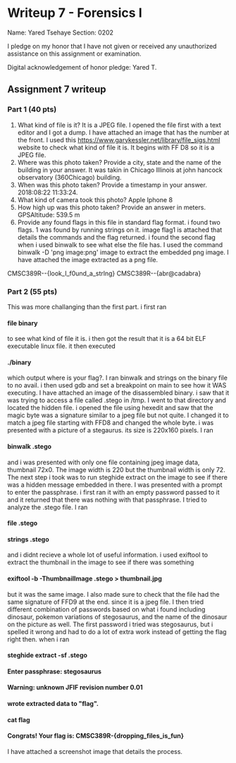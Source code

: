 Writeup 7 - Forensics I
======

Name: Yared Tsehaye
Section: 0202

I pledge on my honor that I have not given or received any unauthorized assistance on this assignment or examination.

Digital acknowledgement of honor pledge: Yared T.

## Assignment 7 writeup

### Part 1 (40 pts)

1.	What kind of file is it?
It is a JPEG file. I opened the file first with a text editor and I got a dump. I have attached an image that has the number at the front. I used this https://www.garykessler.net/library/file_sigs.html website to check what kind of file it is. It begins with FF D8 so it is a JPEG file.
2.	Where was this photo taken? Provide a city, state and the name of the building in your answer.
It was takin in Chicago Illinois at john hancock observatory (360Chicago) building.
3.	When was this photo taken? Provide a timestamp in your answer.
 2018:08:22 11:33:24.
4.	What kind of camera took this photo?
Apple Iphone 8
5.	How high up was this photo taken? Provide an answer in meters.
GPSAltitude: 539.5 m
6.	Provide any found flags in this file in standard flag format.
i found two flags.
1 was found by running strings on it. image flag1 is attached that details the commands and the flag returned. 
i found the second flag when i used binwalk to see what else the file has. I used the command 
binwalk -D 'png image:png' image
to extract the embedded png image. I have attached the image extracted as a png file. 

CMSC389R--{look_I_f0und_a_strlng}
CMSC389R--{abr@cadabra}

### Part 2 (55 pts)
This was more challanging than the first part. i first ran 

#### file binary 

to see what kind of file it is. i then got the result that it is a 64 bit ELF executable linux file. it then executed

#### ./binary

which output where is your flag?.  I ran binwalk and strings on the binary file to no avail. i then used gdb and set a breakpoint on main to see how it WAS executing. I have attached an image of the disassembled binary. i saw that it was trying to access a file called .stego in /tmp. I went to that directory and located the hidden file. i opened the file using hexedit and saw that the magic byte was a signature similar to a jpeg file but not quite. I changed it to match a jpeg file starting with FFD8  and changed the whole byte. i was presented with a picture of a stegaurus. its size is 220x160 pixels. I ran 

#### binwalk .stego 

and i was presented with only one file containing jpeg image data, thumbnail 72x0. The image width is 220 but the thumbnail width is only 72. The next step i took was to run steghide extract on the image to see if there was a hidden message embedded in there. I was presented with a prompt to enter the passphrase. i first ran it with an empty password passed to it and it returned that there was nothing with that passphrase. I tried to analyze the .stego file. I ran

#### file .stego 
#### strings .stego

and i didnt recieve a whole lot of useful information. i used exiftool to extract the thumbnail in the image to see if there was something

#### exiftool -b -ThumbnailImage .stego > thumbnail.jpg

but it was the same image. I also made sure to check that the file had the same signature of FFD9 at the end. since it is a jpeg file. 
I then tried different combination of passwords based on what i found including dinosaur, pokemon variations of stegosaurus, and the name of the dinosaur on the picture as well. The first password i tried was stegosaurus, but i spelled it wrong and had to do a lot of extra work instead of getting the flag right then. when i ran 

#### steghide extract -sf .stego 
#### Enter passphrase: stegosaurus
#### Warning: unknown JFIF revision number 0.01
#### wrote extracted data to "flag".

#### cat flag 
#### Congrats! Your flag is: CMSC389R-{dropping_files_is_fun}

I have attached a screenshot image that details the process. 




